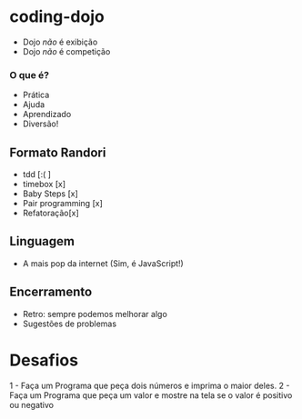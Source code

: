 # coding-dojo
- Dojo *não* é exibição
- Dojo *não* é competição

### O que é?
- Prática
- Ajuda
- Aprendizado
- Diversão!

## Formato Randori
- tdd [:( ] 
- timebox [x]
- Baby Steps [x]
- Pair programming [x]
- Refatoração[x]

## Linguagem
- A mais pop da internet (Sim, é JavaScript!)

## Encerramento
- Retro: sempre podemos melhorar algo
- Sugestões de problemas

# Desafios

1 - Faça um Programa que peça dois números e imprima o maior deles.
2 - Faça um Programa que peça um valor e mostre na tela se o valor é positivo ou negativo

